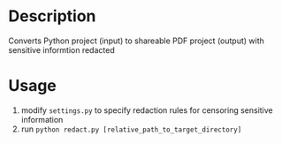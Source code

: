 # Description

Converts Python project (input) to shareable PDF project (output) with sensitive informtion redacted

# Usage

1) modify `settings.py` to specify redaction rules for censoring sensitive information
2) run `python redact.py [relative_path_to_target_directory]`